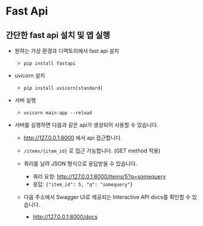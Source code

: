 # Fast Api

## 간단한 fast api 설치 및 앱 실행

* 원하는 가상 환경과 디렉토리에서 fast api 설치

  * `pip install fastapi`

* uvicorn 설치

  * `pip install uvicorn[standard]`

* 서버 실행

  * `uvicorn main:app --reload`

* 서버를 실행하면 다음과 같은 api가 생성되어 사용할 수 있습니다.

  * http://127.0.0.1:8000 에서 api 접근합니다.
  * `/items/{item_id}` 로 접근 가능합니다. (GET method 적용)
  * 쿼리를 날려 JSON 형식으로 응답받을 수 있습니다.
    * 쿼리 요청: http://127.0.0.1:8000/items/5?q=somequery
    * 응답: `{"item_id": 5, "q": "somequery"}`

  * 다음 주소에서 Swagger UI로 제공되는 Interactive API docs를 확인할 수 있습니다.
    * http://127.0.0.1:8000/docs 